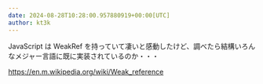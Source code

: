 ```yaml
---
date: 2024-08-28T10:28:00.957880919+00:00[UTC]
author: kt3k
---
```

JavaScript は WeakRef を持っていて凄いと感動したけど、調べたら結構いろんなメジャー言語に既に実装されているのか・・・

https://en.m.wikipedia.org/wiki/Weak_reference
